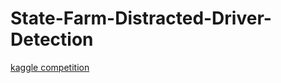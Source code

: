 # State-Farm-Distracted-Driver-Detection

[kaggle competition](https://www.kaggle.com/competitions/state-farm-distracted-driver-detection/data)

